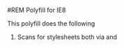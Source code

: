 #REM Polyfill for IE8

This polyfill does the following

1. Scans for stylesheets both via <link> and <style> tags
2. Gets the base font size
3. Replaces all instances of rem units to the px equivalent. (currently only px though)

I did try the rem-unit polyfill but I also needed media query support.
So along with the media queries polyfill you can now have both in IE8

* REM unit support
* Media queru support

## Help
Ok, here's the deal. I know that my Javascript coding techniques could do with improving.
The script works fine as it is (as long as your html tag has a px font-size assigned to it)
but I want to know how I can improve my coding style. How can I make the script more efficient?

##ToDo
1. Get the base_font-size unit passed back as well so that the multiplication returns the
correct unit back
